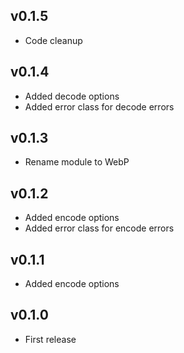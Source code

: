 ## v0.1.5

* Code cleanup

## v0.1.4

* Added decode options
* Added error class for decode errors

## v0.1.3

* Rename module to WebP 

## v0.1.2

* Added encode options
* Added error class for encode errors

## v0.1.1

* Added encode options

## v0.1.0

* First release
